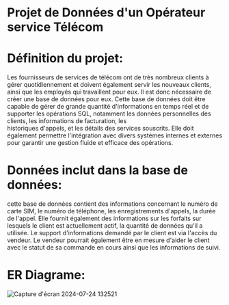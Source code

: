 # Projet de Données d'un Opérateur service Télécom

# Définition du projet:
  Les fournisseurs de services de télécom ont de très nombreux clients à gérer quotidiennement et doivent également servir les nouveaux clients, ainsi que les employés qui travaillent pour eux. Il est donc nécessaire de       créer une base de données pour eux.
  Cette base de données doit être capable de gérer de grande quantité d'informations en temps réel et de supporter les opérations SQL, notamment les données personnelles des clients, les informations de facturation, les   
  historiques d'appels, et les détails des services souscrits. Elle doit également permettre l'intégration avec divers systèmes internes et externes pour garantir une gestion fluide et efficace des opérations.

# Données inclut dans la base de données:
cette base de données contient des informations concernant le numéro de carte SIM, le numéro de téléphone, les enregistrements d'appels, la durée de l'appel. Elle fournit également des informations sur les forfaits sur lesquels le client est actuellement actif, la quantité de données qu'il a utilisée. Le support d'informations demandé par le client est via l'accès du vendeur. Le vendeur pourrait également être en mesure d'aider le client avec le statut de sa commande en cours ainsi que les informations de suivi.

# ER Diagrame:
![Capture d'écran 2024-07-24 132521](https://github.com/user-attachments/assets/2ddb3194-bf04-4eda-abe4-5933c9ba333c)
